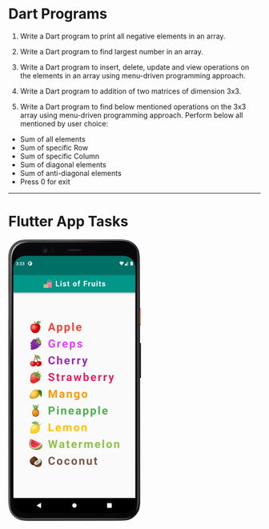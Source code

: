 # Dart Programs

1. Write a Dart program to print all negative elements in an array.

2. Write a Dart program to find largest number in an array.

3. Write a Dart program to insert, delete, update and view operations on the elements in an array using menu-driven programming approach.

4. Write a Dart program to addition of two matrices of dimension 3x3.

5. Write a Dart program to find below mentioned operations on the 3x3 array using menu-driven programming approach.
   Perform below all mentioned by user choice:

- Sum of all elements
- Sum of specific Row
- Sum of specific Column
- Sum of diagonal elements
- Sum of anti-diagonal elements
- Press 0 for exit

---

# Flutter App Tasks

![List of Fruits](../pr1/list_of_friuts.png?raw=true "Title")
